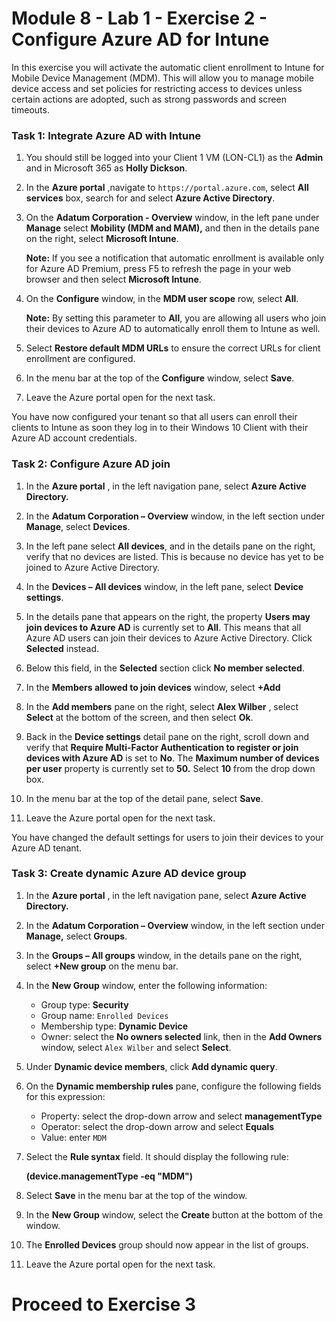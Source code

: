 # Module 8 - Lab 1 - Exercise 2 - Configure Azure AD for Intune 

In this exercise you will activate the automatic client enrollment to Intune for Mobile Device Management (MDM). This will allow you to manage mobile device access and set policies for restricting access to devices unless certain actions are adopted, such as strong passwords and screen timeouts.

### Task 1: Integrate Azure AD with Intune

1. You should still be logged into your Client 1 VM (LON-CL1) as the **Admin** and in Microsoft 365 as **Holly Dickson**.

2. In the **Azure portal** ,navigate to `https://portal.azure.com`, select **All services** box, search for and select **Azure Active Directory**.

3. On the **Adatum Corporation - Overview** window, in the left pane under **Manage** select **Mobility (MDM and MAM),** and then in the details pane on the right, select **Microsoft Intune**.

    **Note:** If you see a notification that automatic enrollment is available only for Azure AD Premium, press F5 to refresh the page in your web browser and then select **Microsoft Intune**.

4. On the **Configure** window, in the **MDM user scope** row, select **All**.

    **Note:** By setting this parameter to **All**, you are allowing all users who join their devices to Azure AD to automatically enroll them to Intune as well.

5. Select **Restore default MDM URLs** to ensure the correct URLs for client enrollment are configured.

6. In the menu bar at the top of the **Configure** window, select **Save**.

7. Leave the Azure portal open for the next task.

You have now configured your tenant so that all users can enroll their clients to Intune as soon they log in to their Windows 10 Client with their Azure AD account credentials.


### Task 2: Configure Azure AD join

1. In the **Azure portal** , in the left navigation pane, select **Azure Active Directory.**

2. In the **Adatum Corporation – Overview** window, in the left section under **Manage**, select **Devices**.

3. In the left pane select **All devices**, and in the details pane on the right, verify that no devices are listed. This is because no device has yet to be joined to Azure Active Directory.

4. In the **Devices – All devices** window, in the left pane, select **Device settings**.

5. In the details pane that appears on the right, the property **Users may join devices to Azure AD** is currently set to **All**. This means that all Azure AD users can join their devices to Azure Active Directory. Click **Selected** instead.

6. Below this field, in the **Selected** section click **No member selected**.

7. In the **Members allowed to join devices** window, select **+Add**

8. In the **Add members** pane on the right, select **Alex Wilber** , select **Select** at the bottom of the screen, and then select **Ok**.

9. Back in the **Device settings** detail pane on the right, scroll down and verify that **Require Multi-Factor Authentication to register or join devices with Azure AD** is set to **No**. The **Maximum number of devices per user** property is currently set to **50.** Select **10** from the drop down box.

10. In the menu bar at the top of the detail pane, select **Save**.

11. Leave the Azure portal open for the next task.

You have changed the default settings for users to join their devices to your Azure AD tenant.


### Task 3: Create dynamic Azure AD device group

1. In the **Azure portal** , in the left navigation pane, select **Azure Active Directory.**

2. In the **Adatum Corporation – Overview** window, in the left section under **Manage,** select **Groups**.

3. In the **Groups – All groups** window, in the details pane on the right, select **+New group** on the menu bar.

4. In the **New Group** window, enter the following information:

    - Group type: **Security**
    - Group name: `Enrolled Devices`
    - Membership type: **Dynamic Device**
    - Owner: select the **No owners selected** link, then in the **Add Owners** window, select `Alex Wilber` and select **Select**.

5. Under **Dynamic device members**, click **Add dynamic query**.

6. On the **Dynamic membership rules** pane, configure the following fields for this expression:

    - Property: select the drop-down arrow and select **managementType**
    - Operator: select the drop-down arrow and select **Equals**  
    - Value: enter `MDM`

3. Select the **Rule syntax** field. It should display the following rule:

    **(device.managementType -eq  &quot;MDM&quot;)**

7. Select **Save** in the menu bar at the top of the window.

8. In the **New Group** window, select the **Create** button at the bottom of the window.

9. The **Enrolled Devices** group should now appear in the list of groups.

10. Leave the Azure portal open for the next task.


# Proceed to Exercise 3
